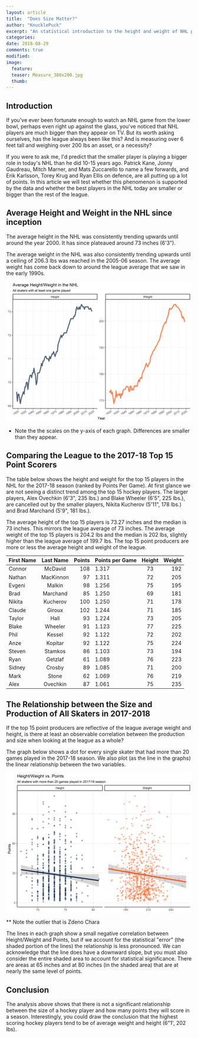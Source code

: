 ```yaml
---
layout: article
title:  "Does Size Matter?"
author: "KnucklePuck"
excerpt: "An statistical introduction to the height and weight of NHL players."
categories: 
date: 2018-08-29
comments: true
modified:
image:
  feature:
  teaser: Measure_300x200.jpg
  thumb:
---
```


## Introduction

If you've ever been fortunate enough to watch an NHL game from the lower bowl, perhaps even right up against the glass, you've noticed that NHL players are much bigger than they appear on TV. But its worth asking ourselves, has the league always been like this? And is measuring over 6 feet tall and weighing over 200 lbs an asset, or a necessity?

If you were to ask me, I'd predict that the smaller player is playing a bigger role in today's NHL than he did 10-15 years ago. Patrick Kane, Jonny Gaudreau, Mitch Marner, and Mats Zuccarello to name a few forwards, and Erik Karlsson, Torey Krug and Ryan Ellis on defence, are all putting up a lot of points. In this article we will test whether this phenomenon is supported by the data and whether the best players in the NHL today are smaller or bigger than the rest of the league.

## Average Height and Weight in the NHL since inception

The average height in the NHL was consistently trending upwards until around the year 2000. It has since plateaued around 73 inches (6'3"). 

The average weight in the NHL was also consistently trending upwards until a ceiling of 206.3 lbs was reached in the 2005-06 season. The average weight has come back down to around the league average that we saw in the early 1990s. 

![Height and Weight Trend](/images/2018-08-28-does-size-matter/HeightWeightTrend.png)<!-- -->

* Note the the scales on the y-axis of each graph. Differences are smaller than they appear. 

## Comparing the League to the 2017-18 Top 15 Point Scorers

The table below shows the height and weight for the top 15 players in the NHL for the 2017-18 season (ranked by Points Per Game). At first glance we are not seeing a distinct trend among the top 15 hockey players. The larger players, Alex Ovechkin (6'3", 235 lbs.) and Blake Wheeler (6'5", 225 lbs.), are cancelled out by the smaller players, Nikita Kucherov (5'11", 178 lbs.) and Brad Marchand (5'9", 181 lbs.).

The average height of the top 15 players is 73.27 inches and the median is 73 inches. This mirrors the league average of 73 inches. The average weight of the top 15 players is 204.2 lbs and the median is 202 lbs, slightly higher than the league average of 199.7 lbs. The top 15 point producers are more or less the average height and weight of the league. 

| First Name | Last Name | Points  | Points per Game | Height  | Weight  |
|:-----------|:---------:|--------:|:----------------|:-------:|--------:|
| Connor     | McDavid   | 108     | 1.317           | 73      | 192     |
| Nathan     | MacKinnon | 97      | 1.311           | 72      | 205     |
| Evgeni     | Malkin    | 98      | 1.256           | 75      | 195     |
| Brad       | Marchand  | 85      | 1.250           | 69      | 181     |
| Nikita     | Kucherov  | 100     | 1.250           | 71      | 178     |
| Claude     | Giroux    | 102     | 1.244           | 71      | 185     |
| Taylor     | Hall      | 93      | 1.224           | 73      | 205     |
| Blake      | Wheeler   | 91      | 1.123           | 77      | 225     |
| Phil       | Kessel    | 92      | 1.122           | 72      | 202     |
| Anze       | Kopitar   | 92      | 1.122           | 75      | 224     |
| Steven     | Stamkos   | 86      | 1.103           | 73      | 194     |
| Ryan       | Getzlaf   | 61      | 1.089           | 76      | 223     |
| Sidney     | Crosby    | 89      | 1.085           | 71      | 200     |
| Mark       | Stone     | 62      | 1.069           | 76      | 219     |
| Alex       | Ovechkin  | 87      | 1.061           | 75      | 235     |

## The Relationship between the Size and Production of All Skaters in 2017-2018

If the top 15 point producers are reflective of the league average weight and height, is there at least an observable correlation between the production and size when looking at the league as a whole? 

The graph below shows a dot for every single skater that had more than 20 games played in the 2017-18 season. We also plot (as the line in the graphs) the linear relationship between the two variables.

![Height and Weight Scatterplots](/images/2018-08-28-does-size-matter/HeightWeightScatter.png)<!-- -->

** Note the outlier that is Zdeno Chara

The lines in each graph show a small negative correlation between Height/Weight and Points, but if we account for the statistical "error" (the shaded portion of the lines) the relationship is less pronounced. We can acknowledge that the line does have a downward slope, but you must also consider the entire shaded area to account for statistical significance. There are areas at 65 inches and at 80 inches (in the shaded area) that are at nearly the same level of points. 

## Conclusion

The analysis above shows that there is not a significant relationship between the size of a hockey player and how many points they will score in a season. Interestingly, you could draw the conclusion that the highest scoring hockey players tend to be of average weight and height (6"1', 202 lbs). 









